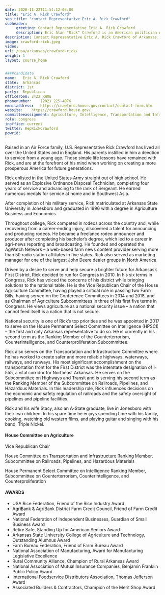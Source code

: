 ```yaml
---
date: 2020-11-22T11:54:12-05:00
title: "Eric A. Rick Crawford"
seo_title: "contact Representative Eric A. Rick Crawford"
subheader:
     greeting: Contact Representative Eric A. Rick Crawford 
     description: Eric Alan "Rick" Crawford is an American politician who has been the U.S. Representative for Arkansas's 1st congressional district since 2011. He is a member of the Republican Party. Before he was elected to Congress, Crawford was a radio announcer, businessman, and U.S. Army soldier.
description: Contact Representative Eric A. Rick Crawford of Arkansas. Contact information for Eric A. Rick Crawford includes email address, phone number, and mailing address.
image: crawford-rick.jpeg
video: 
url: /usa/arkansas/crawford-rick/
weight: 1
layout: course_home


####candidate
name:	Eric A. Rick Crawford
state:	Arkansas
district: 1st
party:	Republican
officeroom:	2422 RHOB
phonenumber:	(202) 225-4076
emailaddress:	https://crawford.house.gov/contact/contact-form.htm
website:	https://crawford.house.gov/
committeeassignment: Agriculture, Intelligence, Transportation and Infrastructure
role: congress
inoffice: current
twitter: RepRickCrawford
powrid: 
---
```


Raised in an Air Force family, U.S. Representative Rick Crawford has lived all over the United States and in England. His parents instilled in him a devotion to service from a young age. Those simple life lessons have remained with Rick, and are at the forefront of his mind when working on creating a more prosperous America for future generations. 

Rick enlisted in the United States Army straight out of high school. He served as an Explosive Ordnance Disposal Technician, completing four years of service and advancing to the rank of Sergeant. He earned numerous medals for service at home and in Southwest Asia.

After completion of his military service, Rick matriculated at Arkansas State University in Jonesboro and graduated in 1996 with a degree in Agriculture Business and Economics.

Throughout college, Rick competed in rodeos across the country and, while recovering from a career-ending injury, discovered a talent for announcing and producing rodeos. He became a freelance rodeo announcer and producer after completing his bachelor’s degree, which led to a career in agri-news reporting and broadcasting. He founded and operated the AgWatch Network – a web-based farm news content provider serving more than 50 radio station affiliates in five states. Rick also served as marketing manager for one of the largest John Deere dealer groups in North America. 

Driven by a desire to serve and help secure a brighter future for Arkansas’s First District, Rick decided to run for Congress in 2010. In his six terms in Congress, Rick has voiced the concerns of his district while bringing solutions to the national table. He is the Vice Republican Chair of the House Agriculture Committee, having played a critical role in passing two Farm Bills, having served on the Conference Committees in 2014 and 2018, and as Chairman of Agriculture Subcommittees in three of his first five terms in Congress. He views agriculture as a national security issue – a nation that cannot feed itself is a nation that is not secure. 

National security is one of Rick’s top priorities and he was appointed in 2017 to serve on the House Permanent Select Committee on Intelligence (HPSCI) – the first and only Arkansas representative to do so. He is currently in his second term as the Ranking Member of the Counterterrorism, Counterintelligence, and Counterproliferation Subcommittee.

Rick also serves on the Transportation and Infrastructure Committee where he has worked to create safer and more reliable highways, waterways, railways, and runways. His most significant accomplishment on the transportation front for the First District was the interstate designation of I-555, a vital corridor for Northeast Arkansas. He serves on the Subcommittee on Highways and Transit and is serving his second term as the Ranking Member of the Subcommittee on Railroads, Pipelines, and Hazardous Materials. In this leadership role, Rick influences decisions on the economic and safety regulation of railroads and the safety oversight of pipelines and pipeline facilities.

Rick and his wife Stacy, also an A-State graduate, live in Jonesboro with their two children. In his spare time he enjoys spending time with his family, cooking, watching old western films, and playing guitar and singing with his band, Triple Nickel.

#### House Committee on Agriculture
Vice Republican Chair

House Committee on Transportation and Infrastructure
Ranking Member, Subcommittee on Railroads, Pipelines, and Hazardous Materials

House Permanent Select Committee on Intelligence
Ranking Member, Subcommittee on Counterterrorism, Counterintelligence, and Counterproliferation

#### AWARDS
- USA Rice Federation, Friend of the Rice Industry Award
- AgriBank & AgriBank District Farm Credit Council, Friend of Farm Credit Award
- National Federation of Independent Businesses, Guardian of Small Business Award
- Retire Safe, Standing Up for American Seniors Award
- Arkansas State University College of Agriculture and Technology, Outstanding Alumnus Award
- Farm Bureau Federation, Friend of Farm Bureau Award
- National Association of Manufacturing, Award for Manufacturing Legislative Excellence
- Rural Community Alliance, Champion of Rural Arkansas Award
- National Association of Mutual Insurance Companies, Benjamin Franklin Public Policy Award
- International Foodservice Distributors Association, Thomas Jefferson Award
- Associated Builders & Contractors, Champion of the Merit Shop Award